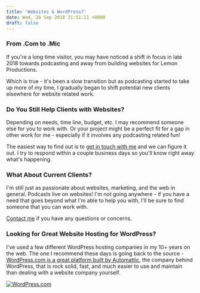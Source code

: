 ```yaml
---
title: 'Websites & WordPress?'
date: Wed, 26 Sep 2018 21:51:11 +0000
draft: false
---
```


### From .Com to .Mic

If you're a long time visitor, you may have noticed a shift in focus in late 2018 towards podcasting and away from building websites for Lemon Productions.

Which is true - it's been a slow transition but as podcasting started to take up more of my time, I gradually began to shift potential new clients elsewhere for website related work.

### Do You Still Help Clients with Websites?

Depending on needs, time line, budget, etc. I may recommend someone else for you to work with. Or your project might be a perfect fit for a gap in other work for me - especially if it involves any podcasting related fun!

The easiest way to find out is to [get in touch with me](/contact) and we can figure it out. I try to respond within a couple business days so you'll know right away what's happening.

### What About Current Clients?

I'm still just as passionate about websites, marketing, and the web in general. Podcasts live on websites! I'm not going anywhere - if you have a need that goes beyond what I'm able to help you with, I'll be sure to find someone that you can work with.

[Contact me](/contact) if you have any questions or concerns.

### Looking for Great Website Hosting for WordPress?

I've used a few different WordPress hosting companies in my 10+ years on the web. The one I recommend these days is going back to the source - [WordPress.com is a great platform built by Automattic](https://wordpress.com/create/?aff=14159&cid=1596105), the company behind WordPress, that is rock solid, fast, and much easier to use and maintain than dealing with a website company yourself.

[![WordPress.com](https://refer.wordpress.com/wp-content/uploads/2018/01/leaderboard-db-plain.png)](https://wordpress.com/create/?aff=14159&cid=1596105)